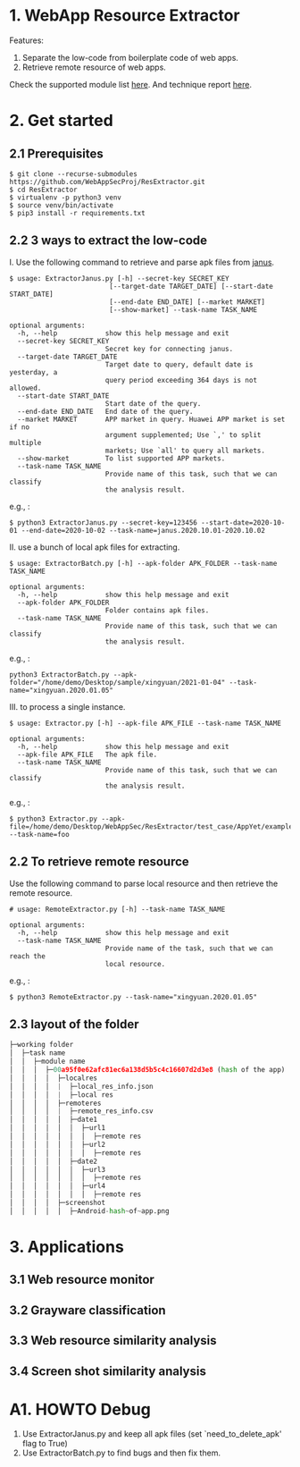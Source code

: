 # 1. WebApp Resource Extractor
Features:
1. Separate the low-code from boilerplate code of web apps.
2. Retrieve remote resource of web apps.
   
Check the supported module list [here](https://github.com/WebAppSecProj/ResExtractor/tree/master/libs/modules). 
And technique report [here](ttps://webappsecproj.github.io/ResExtractor/).
# 2. Get started
## 2.1 Prerequisites
```
$ git clone --recurse-submodules https://github.com/WebAppSecProj/ResExtractor.git
$ cd ResExtractor
$ virtualenv -p python3 venv
$ source venv/bin/activate
$ pip3 install -r requirements.txt
```

## 2.2 3 ways to extract the low-code
I. Use the following command to retrieve and parse apk files from [janus](https://www.appscan.io).
```
$ usage: ExtractorJanus.py [-h] --secret-key SECRET_KEY
                         [--target-date TARGET_DATE] [--start-date START_DATE]
                         [--end-date END_DATE] [--market MARKET]
                         [--show-market] --task-name TASK_NAME

optional arguments:
  -h, --help            show this help message and exit
  --secret-key SECRET_KEY
                        Secret key for connecting janus.
  --target-date TARGET_DATE
                        Target date to query, default date is yesterday, a
                        query period exceeding 364 days is not allowed.
  --start-date START_DATE
                        Start date of the query.
  --end-date END_DATE   End date of the query.
  --market MARKET       APP market in query. Huawei APP market is set if no
                        argument supplemented; Use `,' to split multiple
                        markets; Use `all' to query all markets.
  --show-market         To list supported APP markets.
  --task-name TASK_NAME
                        Provide name of this task, such that we can classify
                        the analysis result.
```
e.g., :
```
$ python3 ExtractorJanus.py --secret-key=123456 --start-date=2020-10-01 --end-date=2020-10-02 --task-name=janus.2020.10.01-2020.10.02
```
II. use a bunch of local apk files for extracting.
```
$ usage: ExtractorBatch.py [-h] --apk-folder APK_FOLDER --task-name TASK_NAME

optional arguments:
  -h, --help            show this help message and exit
  --apk-folder APK_FOLDER
                        Folder contains apk files.
  --task-name TASK_NAME
                        Provide name of this task, such that we can classify
                        the analysis result.
```
e.g., :
```
python3 ExtractorBatch.py --apk-folder="/home/demo/Desktop/sample/xingyuan/2021-01-04" --task-name="xingyuan.2020.01.05"
```

III. to process a single instance.
```
$ usage: Extractor.py [-h] --apk-file APK_FILE --task-name TASK_NAME

optional arguments:
  -h, --help            show this help message and exit
  --apk-file APK_FILE   The apk file.
  --task-name TASK_NAME
                        Provide name of this task, such that we can classify
                        the analysis result.
```
e.g., :
```
$ python3 Extractor.py --apk-file=/home/demo/Desktop/WebAppSec/ResExtractor/test_case/AppYet/example.apk --task-name=foo
```

## 2.2 To retrieve remote resource

Use the following command to parse local resource and then retrieve the remote resource.
```buildoutcfg
# usage: RemoteExtractor.py [-h] --task-name TASK_NAME

optional arguments:
  -h, --help            show this help message and exit
  --task-name TASK_NAME
                        Provide name of the task, such that we can reach the
                        local resource.
```
e.g., :
```
$ python3 RemoteExtractor.py --task-name="xingyuan.2020.01.05"
```
                        
## 2.3 layout of the folder
```python
├─working folder
│  ├─task name
│  │  ├─module name  
│  │  │  ├─00a95f0e62afc81ec6a138d5b5c4c16607d2d3e8 (hash of the app)  
│  │  │  │  ├─localres
│  │  │  │  |  ├─local_res_info.json
│  │  │  │  |  ├─local res 
│  │  │  │  ├─remoteres
│  │  │  │  |  ├─remote_res_info.csv 
│  │  │  │  │  ├─date1 
│  │  │  │  │  │  ├─url1
│  │  │  │  │  │  │  ├─remote res 
│  │  │  │  │  │  ├─url2
│  │  │  │  │  │  │  ├─remote res 
│  │  │  │  │  ├─date2
│  │  │  │  │  │  ├─url3  
│  │  │  │  │  │  │  ├─remote res 
│  │  │  │  │  │  ├─url4
│  │  │  │  │  │  │  ├─remote res 
│  │  │  │  ├─screenshot
│  │  │  │  │  ├─Android-hash~of~app.png
```

# 3. Applications

## 3.1 Web resource monitor

## 3.2 Grayware classification

## 3.3 Web resource similarity analysis

## 3.4 Screen shot similarity analysis


# A1. HOWTO Debug
1. Use ExtractorJanus.py and keep all apk files (set `need_to_delete_apk' flag to True)
2. Use ExtractorBatch.py to find bugs and then fix them.
